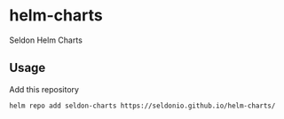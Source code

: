 # helm-charts
Seldon Helm Charts

## Usage 

Add this repository

```bash
helm repo add seldon-charts https://seldonio.github.io/helm-charts/
```        
